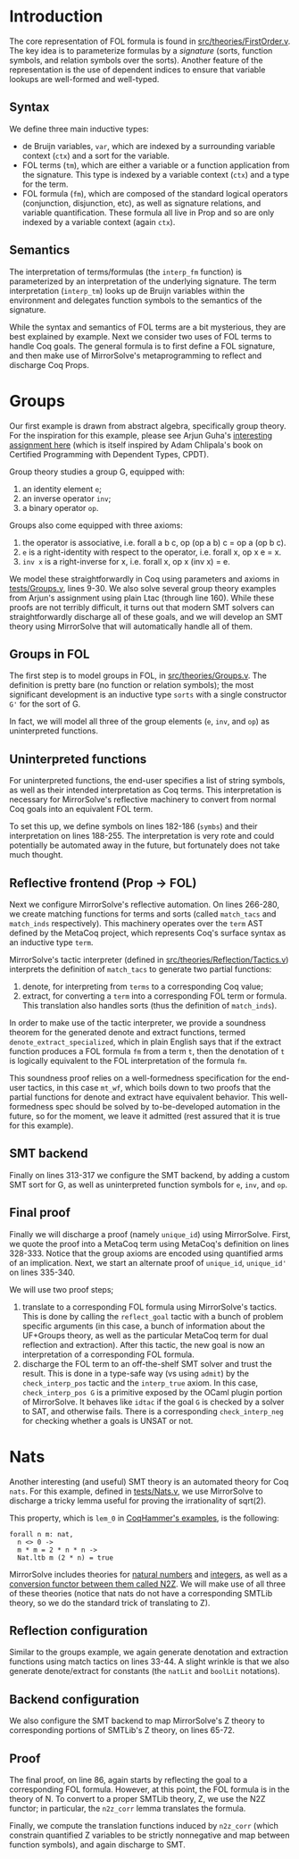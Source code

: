 # Introduction

The core representation of FOL formula is found in [src/theories/FirstOrder.v](src/theories/FirstOrder.v). The key idea is to parameterize formulas by a *signature* (sorts, function symbols, and relation symbols over the sorts). Another feature of the representation is the use of dependent indices to ensure that variable lookups are well-formed and well-typed. 

## Syntax 
We define three main inductive types:
  * de Bruijn variables, `var`, which are indexed by a surrounding variable context (`ctx`) and a sort for the variable.  
  * FOL terms (`tm`), which are either a variable or a function application from the signature. This type is indexed by a variable context (`ctx`) and a type for the term.
  * FOL formula (`fm`), which are composed of the standard logical operators (conjunction, disjunction, etc), as well as signature relations, and variable quantification. These formula all live in Prop and so are only indexed by a variable context (again `ctx`).

## Semantics
The interpretation of terms/formulas (the `interp_fm` function) is parameterized by an interpretation of the underlying signature. The term interpretation (`interp_tm`) looks up de Bruijn variables within the environment and delegates function symbols to the semantics of the signature.

While the syntax and semantics of FOL terms are a bit mysterious, they are best explained by example. Next we consider two uses of FOL terms to handle Coq goals.
The general formula is to first define a FOL signature, and then make use of MirrorSolve's metaprogramming to reflect and discharge Coq Props.

# Groups
Our first example is drawn from abstract algebra, specifically group theory. 
For the inspiration for this example, please see Arjun Guha's [interesting assignment here](https://people.cs.umass.edu/~arjun/courses/cs691pl-spring2014/assignments/groups.html) (which is itself inspired by Adam Chlipala's book on Certified Programming with Dependent Types, CPDT).

Group theory studies a group G, equipped with:
  1. an identity element `e`;
  2. an inverse operator `inv`;
  3. a binary operator `op`. 

Groups also come equipped with three axioms:
  1. the operator is associative, i.e. forall a b c, op (op a b) c = op a (op b c).
  2. `e` is a right-identity with respect to the operator, i.e. forall x, op x e = x.
  3. `inv x` is a right-inverse for x, i.e. forall x, op x (inv x) = e.

We model these straightforwardly in Coq using parameters and axioms in [tests/Groups.v](tests/Groups.v), lines 9-30. We also solve several group theory examples from Arjun's assignment using plain Ltac (through line 160). 
While these proofs are not terribly difficult,
it turns out that modern SMT solvers can straightforwardly discharge all of these goals,
and we will develop an SMT theory using MirrorSolve that will automatically handle all of them.

## Groups in FOL
The first step is to model groups in FOL, in [src/theories/Groups.v](src/theories/Groups.v). 
The definition is pretty bare (no function or relation symbols); 
the most significant development is an inductive type `sorts` with a single constructor `G'` for the sort of G.

In fact, we will model all three of the group elements (`e`, `inv`, and `op`) as uninterpreted functions.

## Uninterpreted functions
For uninterpreted functions, the end-user specifies a list of string symbols, as well as their intended interpretation as Coq terms. This interpretation is necessary for MirrorSolve's reflective machinery to convert from normal Coq goals into an equivalent FOL term.

To set this up, we define symbols on lines 182-186 (`symbs`) and their interpretation on lines 188-255. The interpretation is very rote and could potentially be automated away in the future, but fortunately does not take much thought.

## Reflective frontend (Prop -> FOL) 

Next we configure MirrorSolve's reflective automation. On lines 266-280, we create matching functions for terms and sorts (called `match_tacs` and `match_inds` respectively). This machinery operates over the `term` AST defined by the MetaCoq project, which represents Coq's surface syntax as an inductive type `term`. 

MirrorSolve's tactic interpreter (defined in [src/theories/Reflection/Tactics.v](src/theories/Reflection/Tactics.v)) interprets the definition of `match_tacs` to generate two partial functions:
  1. denote, for interpreting from `terms` to a corresponding Coq value;
  2. extract, for converting a `term` into a corresponding FOL term or formula. This translation also handles sorts (thus the definition of `match_inds`). 

In order to make use of the tactic interpreter, we provide a soundness theorem for the generated denote and extract functions, termed `denote_extract_specialized`, which in plain English says that if the extract function produces a FOL formula `fm` from a term `t`, then the denotation of `t` is logically equivalent to the FOL interpretation of the formula `fm`. 

This soundness proof relies on a well-formedness specification for the end-user tactics, in this case `mt_wf`, which boils down to two proofs that the partial functions for denote and extract have equivalent behavior. This well-formedness spec should be solved by to-be-developed automation in the future, so for the moment, we leave it admitted (rest assured that it is true for this example).

## SMT backend

Finally on lines 313-317 we configure the SMT backend, by adding a custom SMT sort for G, 
as well as uninterpreted function symbols for `e`, `inv`, and `op`. 

## Final proof

Finally we will discharge a proof (namely `unique_id`) using MirrorSolve. First, we quote the proof into a MetaCoq term using MetaCoq's definition on lines 328-333. Notice that the group axioms are encoded using quantified arms of an implication.
Next, we start an alternate proof of `unique_id`, `unique_id'` on lines 335-340.

We will use two proof steps;
  1. translate to a corresponding FOL formula using MirrorSolve's tactics. This is done by calling the `reflect_goal` tactic with a bunch of problem specific arguments (in this case, a bunch of information about the UF+Groups theory, as well as the particular MetaCoq term for dual reflection and extraction). After this tactic, the new goal is now an interpretation of a corresponding FOL formula.
  2. discharge the FOL term to an off-the-shelf SMT solver and trust the result. This is done in a type-safe way (vs using `admit`) by the `check_interp_pos` tactic and the `interp_true` axiom. In this case, `check_interp_pos G` is a primitive exposed by the OCaml plugin portion of MirrorSolve. It behaves like `idtac` if the goal `G` is checked by a solver to SAT, and otherwise fails.
  There is a corresponding `check_interp_neg` for checking whether a goals is UNSAT or not.

# Nats
  
Another interesting (and useful) SMT theory is an automated theory for Coq `nats`. 
For this example, defined in [tests/Nats.v](tests/Nats.v), we use MirrorSolve to discharge a tricky lemma useful for proving the irrationality of sqrt(2).

This property, which is `lem_0` in [CoqHammer's examples](https://github.com/lukaszcz/coqhammer/blob/coq8.15/examples/sqrt2_irrational.v), is the following: 

```Coq
forall n m: nat, 
  n <> 0 -> 
  m * m = 2 * n * n -> 
  Nat.ltb m (2 * n) = true
```

MirrorSolve includes theories for [natural numbers](src/theories/N.v) and [integers](src/theories/Z.v), as well as a [conversion functor between them called N2Z](src/theories/N2Z.v). We will make use of all three of these theories (notice that nats do not have a corresponding SMTLib theory, so we do the standard trick of translating to Z).

## Reflection configuration
Similar to the groups example, we again generate denotation and extraction functions using match tactics on lines 33-44. A slight wrinkle is that we also generate denote/extract for constants (the `natLit` and `boolLit` notations). 

## Backend configuration
We also configure the SMT backend to map MirrorSolve's Z theory to corresponding portions of SMTLib's Z theory, on lines 65-72.

## Proof
The final proof, on line 86, again starts by reflecting the goal to a corresponding FOL formula.
However, at this point, the FOL formula is in the theory of N. 
To convert to a proper SMTLib theory, Z, we use the N2Z functor;
in particular, the `n2z_corr` lemma translates the formula.

Finally, we compute the translation functions induced by `n2z_corr` (which constrain quantified Z variables to be strictly nonnegative and map between function symbols), and again discharge to SMT.

